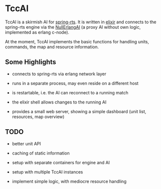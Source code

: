 TccAI
=====

TccAI is a skirmish AI for [spring-rts](https://springrts.com).
It is written in [elixir](https://elixir-lang.org) and connects to
the spring-rts engine via the [NullErlangAI](https://github.com/arnehilmann/NullErlangAI)
(a proxy AI without own logic, implemented as erlang c-node).

At the moment, TccAI implements the basic functions for handling units, commands,
the map and resource information.

Some Highlights
---------------

* connects to spring-rts via erlang network layer

* runs in a separate process, may even reside on a different host

* is restartable, i.e. the AI can reconnect to a running match

* the elixir shell allows changes to the running AI

* provides a small web server, showing a simple dashboard (unit list, resources, map overview)

TODO
----

* better unit API

* caching of static information

* setup with separate containers for engine and AI

* setup with multiple TccAI instances

* implement simple logic, with mediocre resource handling
